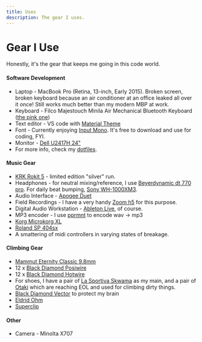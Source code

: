```yaml
---
title: Uses
description: The gear I uses.
---
```


# Gear I Use

Honestly, it's the gear that keeps me going in this code world.

#### Software Development

* Laptop - MacBook Pro (Retina, 13-inch, Early 2015). Broken screen, broken keyboard because an air conditioner at an office leaked all over it once! Still works much better than my modern MBP at work.
* Keyboard -  Filco Majestouch Minila Air Mechanical Bluetooth Keyboard ([the pink one](https://detail.tmall.com/item.htm?spm=a1z0d.6639537.1997196601.30.65f97484tFKhXy&id=527386125426&skuId=3719085839839))
* Text editor - VS code with [Material Theme](https://marketplace.visualstudio.com/items?itemName=Equinusocio.vsc-material-theme)
* Font - Currently enjoying [Input Mono](https://input.fontbureau.com/). It's free to download and use for coding, FYI.
* Monitor - [Dell U2417H 24"](https://item.jd.com/2316993.html)
* For more info, check my [dotfiles](https://github.com/johncalvinroberts/dotfiles).


#### Music Gear

* [KRK Rokit 5](https://www.amazon.com/KRK-RP5G3-Powered-Studio-Monitor/dp/B00EO7UNXO) - limited edition "silver" run.
* Headphones - for neutral mixing/reference, I use [Beyerdynamic dt 770 pro](https://global.beyerdynamic.com/dt-770-pro.html). For daily beat bumping, [Sony WH-1000XM3](https://www.sony.com.hk/en/electronics/headband-headphones/wh-1000xm3).
* Audio Interface - [Apogee Duet](https://apogeedigital.com/products/duet)
* Field Recordings - I have a very handy [Zoom h5](https://www.zoom-na.com/products/field-video-recording/field-recording/zoom-h5-handy-recorder) for this purpose.
* Digital Audio Workstation - [Ableton Live](https://www.ableton.com/en/), of course.
* MP3 encoder - I use [pprmnt](http://pprmnt.cc/) to encode wav -> mp3
* [Korg Microkorg XL](https://www.korg.com/hken/products/synthesizers/microkorg_xl_plus/)
* [Roland SP 404sx](https://www.roland.com/global/products/sp-404sx/)
* A smattering of midi controllers in varying states of breakage.

#### Climbing Gear

* [Mammut Eternity Classic 9.8mm](https://shop.epictv.com/en/ropes/mammut/98-eternity-classic-2015)
* 12 x [Black Diamond Posiwire](https://www.blackdiamondequipment.com/en/climbing-carabiners-quickdraws/posiwire-quickdraw-BD381081_cfg.html)
* 12 x [Black Diamond Hotwire](https://www.blackdiamondequipment.com/en/climbing-carabiners-quickdraws/hotwire-quickdraw-BD381113_cfg.html#start=4)
* For shoes, I have a pair of [La Sportiva Skwama](https://www.sportiva.com/skwama.html) as my main, and a pair of [Otaki](https://www.sportiva.com/otaki.html) which are reaching EOL and used for climbing dirty things.
* [Black Diamond Vector](https://www.blackdiamondequipment.com/en/climbing-helmets/vector-BD620213_cfg.html) to protect my brain
* [Eldrid Ohm](http://edelrid-ohm.com/en/)
* [Superclip](https://www.amazon.com/Superclip/dp/B00YW5UOLE)
  

  
#### Other

* Camera - Minolta X707
  


